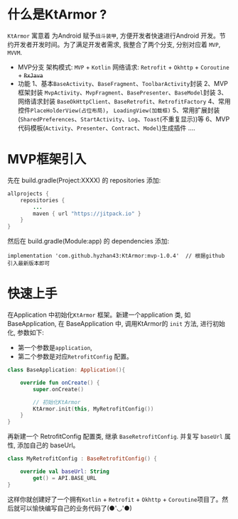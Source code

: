 
# 什么是KtArmor ?

`KtArmor` 寓意着 为Android 赋予`战斗装甲`, 方便开发者快速进行Android 开发。节约开发者开发时间。为了满足开发者需求, 我整合了两个分支, 分别对应着 `MVP`, `MVVM`.

* MVP分支
架构模式: `MVP` + `Kotlin`
网络请求: `Retrofit` + `Okhttp` + `Coroutine` + ~~`RxJava`~~
* 功能
 1、基本`BaseActivity`、`BaseFragment`、`ToolbarActivity`封装
 2、MVP框架封装 `MvpActivity`、`MvpFragment`、`BasePresenter`、`BaseModel`封装
 3、网络请求封装 `BaseOkHttpClient`、`BaseRetrofit`、`RetrofitFactory`
 4、常用控件`PlaceHolderView(占位布局)`， `LoadingView(加载框)`
 5、常用扩展封装(`SharedPreferences`、`StartActivity`、`Log`、`Toast`(不重复显示))等
 6、MVP代码模板(`Activity`、`Presenter`、`Contract`、`Model`)生成插件
 ....

 # MVP框架引入

 先在 build.gradle(Project:XXXX) 的 repositories 添加:
 ```Java
 allprojects {
     repositories {
         ...
         maven { url "https://jitpack.io" }
     }
 }
 ```
 然后在 build.gradle(Module:app) 的 dependencies 添加:

 ```
 implementation 'com.github.hyzhan43:KtArmor:mvp-1.0.4'  // 根据github 引入最新版本即可
 ```

 # 快速上手
 在Application 中初始化`KtArmor` 框架。新建一个application 类, 如 BaseApplication, 在 BaseApplication 中, 调用KtArmor的 `init` 方法, 进行初始化, 参数如下:
 * 第一个参数是`application`,
 * 第二个参数是对应`RetrofitConfig` 配置。
 ```kotlin
 class BaseApplication: Application(){

     override fun onCreate() {
         super.onCreate()

         // 初始化KtArmor
         KtArmor.init(this, MyRetrofitConfig())
     }
 }
 ```
 再新建一个 RetrofitConfig 配置类, 继承 `BaseRetrofitConfig`. 并复写 `baseUrl` 属性, 添加自己的 baseUrl。


 ```kotlin
 class MyRetrofitConfig : BaseRetrofitConfig() {

     override val baseUrl: String
         get() = API.BASE_URL
 }
 ```
 这样你就创建好了一个拥有`Kotlin` + `Retrofit` + `Okhttp` + `Coroutine`项目了。然后就可以愉快编写自己的业务代码了(●'◡'●)
